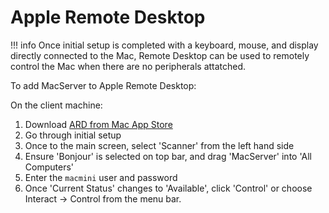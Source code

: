 # Apple Remote Desktop

!!! info 
    Once initial setup is completed with a keyboard, mouse, and display directly connected to the Mac, Remote Desktop can be used to remotely control the Mac when there are no peripherals attatched. 

To add MacServer to Apple Remote Desktop:

On the client machine:

1. Download [ARD from Mac App Store](https://apps.apple.com/us/app/apple-remote-desktop/id409907375)
2. Go through initial setup
3. Once to the main screen, select 'Scanner' from the left hand side
4. Ensure 'Bonjour' is selected on top bar, and drag 'MacServer' into 'All Computers'
5. Enter the `macmini` user and password
6. Once 'Current Status' changes to 'Available', click 'Control' or choose Interact -> Control from the menu bar.